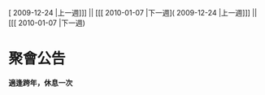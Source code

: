 [ 2009-12-24 |上一週]]] || [[[ 2010-01-07 |下一週]( 2009-12-24 |上一週]]] || [[[ 2010-01-07 |下一週)

# 聚會公告

**適逢跨年，休息一次**